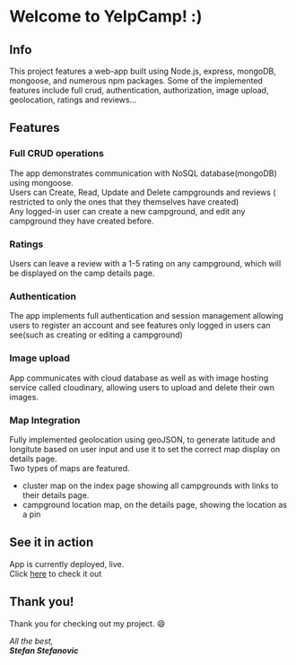 # Welcome to YelpCamp! :)

## Info
This project features a web-app built using Node.js, express, mongoDB, mongoose, and numerous npm packages. Some of the implemented features include
full crud, authentication, authorization, image upload, geolocation, ratings and reviews...

## Features
### Full CRUD operations
The app demonstrates communication with NoSQL database(mongoDB) using mongoose.  
Users can Create, Read, Update and Delete campgrounds and reviews ( restricted to only the ones that they themselves have created)   
Any logged-in user can create a new campground, and edit any campground they have created before.
### Ratings
Users can leave a review with a 1-5 rating on any campground, which will be displayed on the camp details page.
### Authentication 
The app implements full authentication and session management allowing users to register an account and see features only logged in users can see(such as creating or editing a campground)
### Image upload
App communicates with cloud database as well as with image hosting service called cloudinary, allowing users to upload and delete their own images.
### Map Integration
Fully implemented geolocation using geoJSON, to generate latitude and longitute based on user input and use it to set the correct map display on details page.   
Two types of maps are featured.
+ cluster map on the index page showing all campgrounds with links to their details page.
+ campground location map, on the details page, showing the location as a pin


## See it in action
App is currently deployed, live.  
Click [here](https://nameless-castle-03307.herokuapp.com/) to check it out

## Thank you!
Thank you for checking out my project. :smile:

*All the best,*  
***Stefan Stefanovic***
